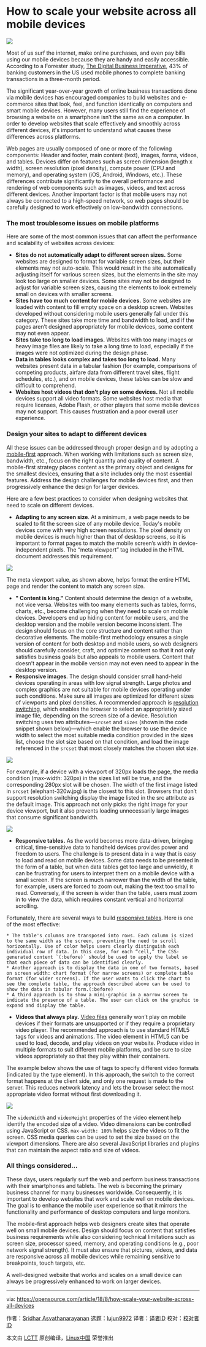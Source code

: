 How to scale your website across all mobile devices
======

![](https://opensource.com/sites/default/files/styles/image-full-size/public/lead-images/migration_innovation_computer_software.png?itok=VCFLtd0q)

Most of us surf the internet, make online purchases, and even pay bills using our mobile devices because they are handy and easily accessible. According to a Forrester study, [The Digital Business Imperative][1], 43% of banking customers in the US used mobile phones to complete banking transactions in a three-month period.

The significant year-over-year growth of online business transactions done via mobile devices has encouraged companies to build websites and e-commerce sites that look, feel, and function identically on computers and smart mobile devices. However, many users still find the experience of browsing a website on a smartphone isn’t the same as on a computer. In order to develop websites that scale effectively and smoothly across different devices, it's important to understand what causes these differences across platforms.

Web pages are usually composed of one or more of the following components: Header and footer, main content (text), images, forms, videos, and tables. Devices differ on features such as screen dimension (length x width), screen resolution (pixel density), compute power (CPU and memory), and operating system (iOS, Android, Windows, etc.). These differences contribute significantly to the overall performance and rendering of web components such as images, videos, and text across different devices. Another important factor is that mobile users may not always be connected to a high-speed network, so web pages should be carefully designed to work effectively on low-bandwidth connections.

### The most troublesome issues on mobile platforms

Here are some of the most common issues that can affect the performance and scalability of websites across devices:

  * **Sites do not automatically adapt to different screen sizes.** Some websites are designed to format for variable screen sizes, but their elements may not auto-scale. This would result in the site automatically adjusting itself for various screen sizes, but the elements in the site may look too large on smaller devices. Some sites may not be designed to adjust for variable screen sizes, causing the elements to look extremely small on devices with smaller screens.
  * **Sites have too much content for mobile devices.** Some websites are loaded with content to fill empty space on a desktop screen. Websites developed without considering mobile users generally fall under this category. These sites take more time and bandwidth to load, and if the pages aren’t designed appropriately for mobile devices, some content may not even appear.
  * **Sites take too long to load images.** Websites with too many images or heavy image files are likely to take a long time to load, especially if the images were not optimized during the design phase.
  * **Data in tables looks complex and takes too long to load.** Many websites present data in a tabular fashion (for example, comparisons of competing products, airfare data from different travel sites, flight schedules, etc.), and on mobile devices, these tables can be slow and difficult to comprehend.
  * **Websites host videos that don’t play on some devices.** Not all mobile devices support all video formats. Some websites host media that require licenses, Adobe Flash, or other players that some mobile devices may not support. This causes frustration and a poor overall user experience.



### Design your sites to adapt to different devices

All these issues can be addressed through proper design and by adopting a [mobile-first][2] approach. When working with limitations such as screen size, bandwidth, etc., focus on the right quantity and quality of content. A mobile-first strategy places content as the primary object and designs for the smallest devices, ensuring that a site includes only the most essential features. Address the design challenges for mobile devices first, and then progressively enhance the design for larger devices.

Here are a few best practices to consider when designing websites that need to scale on different devices.

* **Adapting to any screen size**. At a minimum, a web page needs to be scaled to fit the screen size of any mobile device. Today's mobile devices come with very high screen resolutions. The pixel density on mobile devices is much higher than that of desktop screens, so it is important to format pages to match the mobile screen’s width in device-independent pixels. The “meta viewport” tag included in the HTML document addresses this requirement.

![](https://opensource.com/sites/default/files/uploads/image_1_0.png)

The meta viewport value, as shown above, helps format the entire HTML page and render the content to match any screen size.

* **" Content is king."** Content should determine the design of a website, not vice versa. Websites with too many elements such as tables, forms, charts, etc., become challenging when they need to scale on mobile devices. Developers end up hiding content for mobile users, and the desktop version and the mobile version become inconsistent. The design should focus on the core structure and content rather than decorative elements. The mobile-first methodology ensures a single version of content for both desktop and mobile users, so web designers should carefully consider, craft, and optimize content so that it not only satisfies business goals but also appeals to mobile users. Content that doesn’t appear in the mobile version may not even need to appear in the desktop version.
* **Responsive images**. The design should consider small hand-held devices operating in areas with low signal strength. Large photos and complex graphics are not suitable for mobile devices operating under such conditions. Make sure all images are optimized for different sizes of viewports and pixel densities. A recommended approach is [resolution switching][3], which enables the browser to select an appropriately sized image file, depending on the screen size of a device. Resolution switching uses two attributes—`srcset` and `sizes` (shown in the code snippet shown below)—which enable the browser to use the device width to select the most suitable media condition provided in the sizes list, choose the slot size based on that condition, and load the image referenced in the `srcset` that most closely matches the chosen slot size.

![](https://opensource.com/sites/default/files/uploads/image_2_0.png)

For example, if a device with a viewport of 320px loads the page, the media condition (max-width: 320px) in the sizes list will be true, and the corresponding 280px slot will be chosen. The width of the first image listed in `srcset` (elephant-320w.jpg) is the closest to this slot. Browsers that don’t support resolution switching display the image listed in the src attribute as the default image. This approach not only picks the right image for your device viewport, but it also prevents loading unnecessarily large images that consume significant bandwidth.

![](https://opensource.com/sites/default/files/uploads/image_3_0.png)

* **Responsive tables.** As the world becomes more data-driven, bringing critical, time-sensitive data to handheld devices provides power and freedom to users. The challenge is to present data in a way that is easy to load and read on mobile devices. Some data needs to be presented in the form of a table, but when data tables get too large and unwieldy, it can be frustrating for users to interpret them on a mobile device with a small screen. If the screen is much narrower than the width of the table, for example, users are forced to zoom out, making the text too small to read. Conversely, if the screen is wider than the table, users must zoom in to view the data, which requires constant vertical and horizontal scrolling.

Fortunately, there are several ways to build [responsive tables][4]. Here is one of the most effective:

    * The table's columns are transposed into rows. Each column is sized to the same width as the screen, preventing the need to scroll horizontally. Use of color helps users clearly distinguish each individual row of data. In this case, for each “cell,” the CSS-generated content `(:before)` should be used to apply the label so that each piece of data can be identified clearly.
    * Another approach is to display the data in one of two formats, based on screen width: chart format (for narrow screens) or complete table format (for wider screens). If the user wants to click the chart to see the complete table, the approach described above can be used to show the data in tabular form.(:before)
    * A third approach is to show a mini-graphic in a narrow screen to indicate the presence of a table. The user can click on the graphic to expand and display the table.
* **Videos that always play.** [Video files][5] generally won’t play on mobile devices if their formats are unsupported or if they require a proprietary video player. The recommended approach is to use standard HTML5 tags for videos and animations. The video element in HTML5 can be used to load, decode, and play videos on your website. Produce video in multiple formats to suit different mobile platforms, and be sure to size videos appropriately so that they play within their containers.

The example below shows the use of tags to specify different video formats (indicated by the type element). In this approach, the switch to the correct format happens at the client side, and only one request is made to the server. This reduces network latency and lets the browser select the most appropriate video format without first downloading it.

![](https://opensource.com/sites/default/files/uploads/image_4_0.png)

The `videoWidth` and `videoHeight` properties of the video element help identify the encoded size of a video. Video dimensions can be controlled using JavaScript or CSS. `max-width: 100%` helps size the videos to fit the screen. CSS media queries can be used to set the size based on the viewport dimensions. There are also several JavaScript libraries and plugins that can maintain the aspect ratio and size of videos.

### All things considered…

These days, users regularly surf the web and perform business transactions with their smartphones and tablets. The web is becoming the primary business channel for many businesses worldwide. Consequently, it is important to develop websites that work and scale well on mobile devices. The goal is to enhance the mobile user experience so that it mirrors the functionality and performance of desktop computers and large monitors.

The mobile-first approach helps web designers create sites that operate well on small mobile devices. Design should focus on content that satisfies business requirements while also considering technical limitations such as screen size, processor speed, memory, and operating conditions (e.g., poor network signal strength). It must also ensure that pictures, videos, and data are responsive across all mobile devices while remaining sensitive to breakpoints, touch targets, etc.

A well-designed website that works and scales on a small device can always be progressively enhanced to work on larger devices.


--------------------------------------------------------------------------------

via: https://opensource.com/article/18/8/how-scale-your-website-across-all-devices

作者：[Sridhar Asvathanarayanan][a]
选题：[lujun9972](https://github.com/lujun9972)
译者：[译者ID](https://github.com/译者ID)
校对：[校对者ID](https://github.com/校对者ID)

本文由 [LCTT](https://github.com/LCTT/TranslateProject) 原创编译，[Linux中国](https://linux.cn/) 荣誉推出

[a]: https://opensource.com/users/sasvathanarayanangmailcom
[1]: https://www.forrester.com/report/The+Digital+Business+Imperative/-/E-RES115784#
[2]: https://www.uxpin.com/studio/blog/a-hands-on-guide-to-mobile-first-design/
[3]: https://developer.mozilla.org/en-US/docs/Learn/HTML/Multimedia_and_embedding/Responsive_images
[4]: https://css-tricks.com/responsive-data-tables/
[5]: https://developers.google.com/web/fundamentals/media/video
